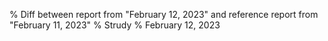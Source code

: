 % Diff between report from "February 12, 2023" and reference report from "February 11, 2023"
% Strudy
% February 12, 2023


